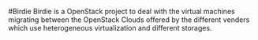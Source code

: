 #Birdie
Birdie is a OpenStack project to deal with the virtual machines migrating between the OpenStack Clouds offered by the different venders which use heterogeneous virtualization and different storages.
